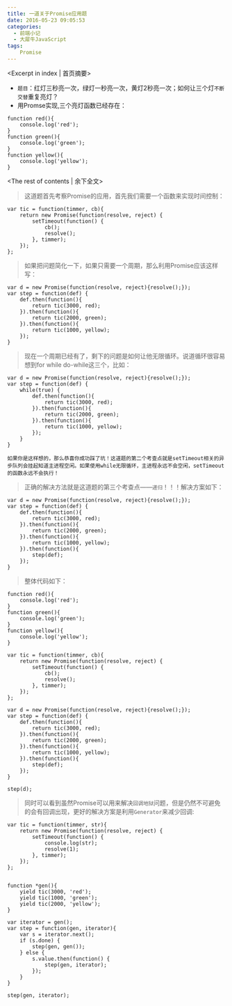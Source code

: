 ```yaml
---
title: 一道关于Promise应用题
date: 2016-05-23 09:05:53
categories:
  - 前端小记
  - 大犀牛JavaScript
tags:
	Promise
---
```


<Excerpt in index | 首页摘要>
+ `题目`：红灯三秒亮一次，绿灯一秒亮一次，黄灯2秒亮一次；如何让三个灯`不断交替`重复亮灯？
+ 用Promse实现,三个亮灯函数已经存在：

```
function red(){
    console.log('red');
}
function green(){
    console.log('green');
}
function yellow(){
    console.log('yellow');
}
```
<!-- more -->
<The rest of contents | 余下全文>
>这道题首先考察Promise的应用，首先我们需要一个函数来实现时间控制：

```
var tic = function(timmer, cb){
    return new Promise(function(resolve, reject) {
        setTimeout(function() {
            cb();
            resolve();
        }, timmer);
    });
};
```

> 如果把问题简化一下，如果只需要一个周期，那么利用Promise应该这样写：

```
var d = new Promise(function(resolve, reject){resolve();});
var step = function(def) {
    def.then(function(){
        return tic(3000, red);
    }).then(function(){
        return tic(2000, green);
    }).then(function(){
        return tic(1000, yellow);
    });
}
```
> 现在一个周期已经有了，剩下的问题是如何让他无限循环。说道循环很容易想到for while do-while这三个，比如：

```
var d = new Promise(function(resolve, reject){resolve();});
var step = function(def) {
    while(true) {
        def.then(function(){
            return tic(3000, red);
        }).then(function(){
            return tic(2000, green);
        }).then(function(){
            return tic(1000, yellow);
        });
    }
}
```
	如果你是这样想的，那么恭喜你成功踩了坑！这道题的第二个考查点就是setTimeout相关的异步队列会挂起知道主进程空闲。如果使用while无限循环，主进程永远不会空闲，setTimeout的函数永远不会执行！

> 正确的解决方法就是这道题的第三个考查点——`递归`！！！解决方案如下：

```
var d = new Promise(function(resolve, reject){resolve();});
var step = function(def) {
    def.then(function(){
        return tic(3000, red);
    }).then(function(){
        return tic(2000, green);
    }).then(function(){
        return tic(1000, yellow);
    }).then(function(){
        step(def);
    });
}
```
> 整体代码如下：

```
function red(){
    console.log('red');
}
function green(){
    console.log('green');
}
function yellow(){
    console.log('yellow');
}

var tic = function(timmer, cb){
    return new Promise(function(resolve, reject) {
        setTimeout(function() {
            cb();
            resolve();
        }, timmer);
    });
};

var d = new Promise(function(resolve, reject){resolve();});
var step = function(def) {
    def.then(function(){
        return tic(3000, red);
    }).then(function(){
        return tic(2000, green);
    }).then(function(){
        return tic(1000, yellow);
    }).then(function(){
        step(def);
    });
}

step(d);
```

> 同时可以看到虽然Promise可以用来解决`回调地狱`问题，但是仍然不可避免的会有回调出现，更好的解决方案是利用`Generator`来减少回调:

```
var tic = function(timmer, str){
    return new Promise(function(resolve, reject) {
        setTimeout(function() {
            console.log(str);
            resolve(1);
        }, timmer);
    });
};


function *gen(){
    yield tic(3000, 'red');
    yield tic(1000, 'green');
    yield tic(2000, 'yellow');
}

var iterator = gen();
var step = function(gen, iterator){
    var s = iterator.next();
    if (s.done) {
        step(gen, gen());
    } else {
        s.value.then(function() {
            step(gen, iterator);
        });
    }
}

step(gen, iterator);
```
